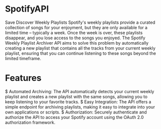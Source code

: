 # SpotifyAPI
Save Discover Weekly Playlists
Spotify's weekly playlists provide a curated collection of songs for your enjoyment, but they are only available for a limited time – typically a week. Once the week is over, these playlists disappear, and you lose access to the songs you enjoyed. The Spotify Weekly Playlist Archiver API aims to solve this problem by automatically creating a new playlist that contains all the tracks from your current weekly playlist, ensuring that you can continue listening to these songs beyond the limited timeframe.


# Features
$ Automated Archiving: The API automatically detects your current weekly playlist and creates a new playlist with the same songs, allowing you to keep listening to your favorite tracks.
$ Easy Integration: The API offers a simple endpoint for archiving playlists, making it easy to integrate into your own applications or scripts.
$ Authorization: Securely authenticate and authorize the API to access your Spotify account using the OAuth 2.0 authorization framework.
